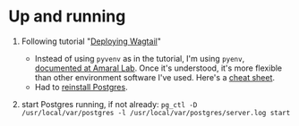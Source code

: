 # Up and running 

1. Following tutorial "[Deploying Wagtail](https://wagtail.io/blog/deploying-wagtail-heroku/)"
    * Instead of using `pyvenv` as in the tutorial, I'm using `pyenv`, [documented at Amaral Lab](https://amaral.northwestern.edu/resources/guides/pyenv-tutorial).  Once it's understood, it's more flexible than other environment software I've used.  Here's a [cheat sheet](https://fijiaaron.wordpress.com/2015/06/18/using-pyenv-with-virtualenv-and-pip-cheat-sheet/).
    * Had to [reinstall Postgres](https://gist.github.com/joho/3735740).

1. start Postgres running, if not already: `pg_ctl -D /usr/local/var/postgres -l /usr/local/var/postgres/server.log start`
